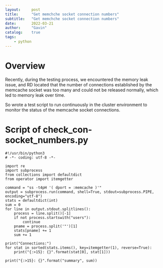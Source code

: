 ```yaml
---
layout:     post
title:      "Get memchche socket connection numbers"
subtitle:   "Get memchche socket connection numbers"
date:       2022-03-21
author:     "Gavin"
catalog:    true
tags:
    - python
---
```



# Overview

Recently, during the testing process, we encountered the memory leak issue, and RD located that the number of connections established by the memcache socket was too many and could not be released normally, which led to memory leak over time.

So wrote a test script to run continuously in the cluster environment to monitor the status of the memcache socket connections.


# Script of check_con-socket_numbers.py

```
#!/usr/bin/python3
# -*- coding: utf-8 -*-

import re
import subprocess
from collections import defaultdict
from operator import itemgetter

command = "ss -t4pH '( dport = :memcache )'"
output = subprocess.run(command, shell=True, stdout=subprocess.PIPE, encoding="utf-8")
stats = defaultdict(int)
sum = 0
for line in output.stdout.splitlines():
    process = line.split()[-1]
    if not process.startswith("users"):
        continue
    pname = process.split('"')[1]
    stats[pname] += 1
    sum += 1

print("Connections:")
for stat in sorted(stats.items(), key=itemgetter(1), reverse=True):
    print("{:>15}: {}".format(stat[0], stat[1]))

print("{:>15}: {}".format("summary", sum))
```

